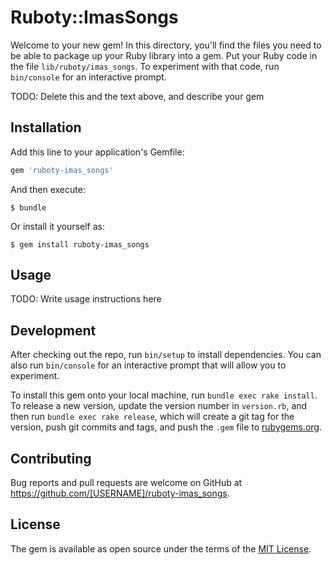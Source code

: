 # Ruboty::ImasSongs

Welcome to your new gem! In this directory, you'll find the files you need to be able to package up your Ruby library into a gem. Put your Ruby code in the file `lib/ruboty/imas_songs`. To experiment with that code, run `bin/console` for an interactive prompt.

TODO: Delete this and the text above, and describe your gem

## Installation

Add this line to your application's Gemfile:

```ruby
gem 'ruboty-imas_songs'
```

And then execute:

    $ bundle

Or install it yourself as:

    $ gem install ruboty-imas_songs

## Usage

TODO: Write usage instructions here

## Development

After checking out the repo, run `bin/setup` to install dependencies. You can also run `bin/console` for an interactive prompt that will allow you to experiment.

To install this gem onto your local machine, run `bundle exec rake install`. To release a new version, update the version number in `version.rb`, and then run `bundle exec rake release`, which will create a git tag for the version, push git commits and tags, and push the `.gem` file to [rubygems.org](https://rubygems.org).

## Contributing

Bug reports and pull requests are welcome on GitHub at https://github.com/[USERNAME]/ruboty-imas_songs.


## License

The gem is available as open source under the terms of the [MIT License](http://opensource.org/licenses/MIT).

